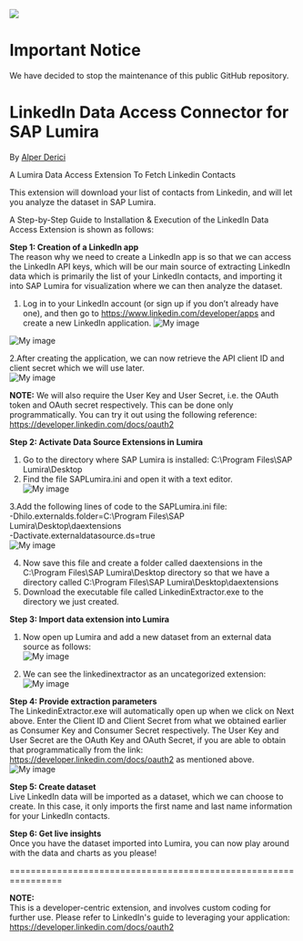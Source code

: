 ![](https://img.shields.io/badge/STATUS-NOT%20CURRENTLY%20MAINTAINED-red.svg?longCache=true&style=flat)

# Important Notice
We have decided to stop the maintenance of this public GitHub repository.

LinkedIn Data Access Connector for SAP Lumira
===========================
By [Alper Derici](http://scn.sap.com/people/alper.derici%40sap)

A Lumira Data Access Extension To Fetch Linkedin Contacts

This extension will download your list of contacts from Linkedin, and will let you analyze the dataset in SAP Lumira.

A Step-by-Step Guide to Installation & Execution of the LinkedIn Data Access Extension is shown as follows:

<strong>Step 1:	Creation of a LinkedIn app</strong> <br>
The reason why we need to create a LinkedIn app is so that we can access the LinkedIn API keys, which will be our main source of extracting LinkedIn data which is primarily the list of your LinkedIn contacts,  and importing it into SAP Lumira for visualization where we can then analyze the dataset. <br>

1. Log in to your LinkedIn account (or sign up if you don’t already have one), and then go to https://www.linkedin.com/developer/apps and create a new LinkedIn application.
![My image](https://github.com/SAP/lumira-extension-da-linkedin/blob/master/readmescreenshots/1.jpg) <br>

![My image](https://github.com/SAP/lumira-extension-da-linkedin/blob/master/readmescreenshots/2.jpg) <br>

2.After creating the application, we can now retrieve the API client ID and client secret which we will use later. <br>
![My image](https://github.com/SAP/lumira-extension-da-linkedin/blob/master/readmescreenshots/3.jpg) 

<strong>NOTE:</strong> We will also require the User Key and User Secret, i.e. the OAuth token and OAuth secret respectively. This can be done only programmatically. You can try it out using the following reference: https://developer.linkedin.com/docs/oauth2 
<br>

<strong>Step 2:	Activate Data Source Extensions in Lumira</strong> <br>
1. Go to the directory where SAP Lumira is installed: C:\Program Files\SAP Lumira\Desktop <br>
2. Find the file SAPLumira.ini and open it with a text editor. <br>
![My image](https://github.com/SAP/lumira-extension-da-linkedin/blob/master/readmescreenshots/a.jpg) <br>

3.Add the following lines of code to the SAPLumira.ini file: <br>
  -Dhilo.externalds.folder=C:\Program Files\SAP Lumira\Desktop\daextensions <br>
  -Dactivate.externaldatasource.ds=true <br>
![My image](https://github.com/SAP/lumira-extension-da-linkedin/blob/master/readmescreenshots/b.jpg)<br>

4. Now save this file and create a folder called daextensions in the C:\Program Files\SAP Lumira\Desktop directory so that we have a directory called C:\Program Files\SAP Lumira\Desktop\daextensions <br>
5. Download the executable file called LinkedinExtractor.exe to the directory we just created.<br>

<strong>Step 3:	Import data extension into Lumira</strong> <br>
1. Now open up Lumira and add a new dataset from an external data source as follows:<br>
![My image](https://github.com/SAP/lumira-extension-da-linkedin/blob/master/readmescreenshots/d.jpg)<br>

2. We can see the linkedinextractor as an uncategorized extension:<br>
![My image](https://github.com/SAP/lumira-extension-da-linkedin/blob/master/readmescreenshots/e.jpg)<br>

<strong>Step 4:	Provide extraction parameters</strong> <br>
The LinkedinExtractor.exe will automatically open up when we click on Next above. Enter the Client ID and Client Secret from what we obtained earlier as Consumer Key and Consumer Secret respectively. The User Key and User Secret are the OAuth Key and OAuth Secret, if you are able to obtain that programmatically from the link: https://developer.linkedin.com/docs/oauth2 as mentioned above.<br>
![My image](https://github.com/SAP/lumira-extension-da-linkedin/blob/master/readmescreenshots/c.png)<br>

<strong>Step 5:	Create dataset</strong> <br>
Live LinkedIn data will be imported as a dataset, which we can choose to create. In this case, it only imports the first name and last name information for your LinkedIn contacts. <br>

<strong>Step 6:	Get live insights</strong> <br>
Once you have the dataset imported into Lumira, you can now play around with the data and charts as you please!<br>

================================================================

<strong>NOTE: </strong><br>
This is a developer-centric extension, and involves custom coding for further use. Please refer to LinkedIn's guide to leveraging your application: https://developer.linkedin.com/docs/oauth2 
